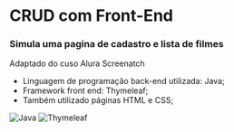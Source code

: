 # CRUD com Front-End

### Simula uma pagina de cadastro e lista de filmes
Adaptado do cuso Alura Screenatch

* Linguagem de programação back-end utilizada: Java;
* Framework front end: Thymeleaf;
* Também utilizado páginas HTML e CSS;


![Java](https://img.shields.io/badge/java-%23ED8B00.svg?style=for-the-badge&logo=openjdk&logoColor=white)
![Thymeleaf](https://img.shields.io/badge/Thymeleaf-%23005C0F.svg?style=for-the-badge&logo=Thymeleaf&logoColor=white)
